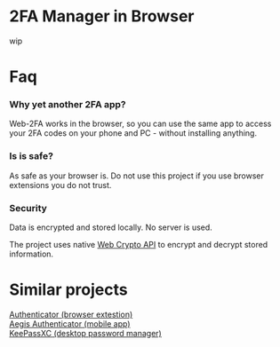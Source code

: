 # 2FA Manager in Browser

wip

# Faq
### Why yet another 2FA app?
Web-2FA works in the browser, so you can use the same app to access your 2FA codes on your phone and PC - without installing anything.

### Is is safe?
As safe as your browser is. Do not use this project if you use browser extensions you do not trust.

### Security

Data is encrypted and stored locally. No server is used.

The project uses native [Web Crypto API](https://developer.mozilla.org/en-US/docs/Web/API/Web_Crypto_API) to encrypt and decrypt stored information.<br/>

# Similar projects

[Authenticator (browser extestion)](https://github.com/Authenticator-Extension/Authenticator)<br/>
[Aegis Authenticator (mobile app)](https://github.com/beemdevelopment/Aegis)<br/>
[KeePassXC (desktop password manager)](https://github.com/keepassxreboot/keepassxc)

<!--


The problem with WebRTC is that it's not possible to do data transfer without initial connection via Signaling server. Won't work even on the local network.
WebRTC requires 2 way communication (request & response) to initiate the connection. So scanning QR codes is not convenient to say the least.
One option (besides implementing Signaling) is to use sound - https://github.com/ggerganov/ggwave.

To aid in device discovery a signaling server is required. If you select any of the options below a request to ... will be made. Signaling server won't handle any data transfer. It is not guranteed to work if your device s are behind heavy NAT or firewall. TURN server will never be used.

Create sync code / Enter sync code

notes:
fuse.js otpauth vue-qrcode-reader
should not be part of main bundle (use lazy-loading)

todo:
inform user about local data storage. make note for user to set up sync with g.cloud.
test qr code support on mobile
test app with all permisions off

fix search on mobile
fix clicking on sidebar when route is active

? Hide tokens during initial render (to avoid flicker with reduced animations setting)
keyboard navigation (& esc to close any dialog)
backup & restore to/from file
Create new token suggestion if no tokens were added
Dran'n'Drop QR code image & config, backup files
ServiceWorker & fully offline usage
data sync with WebRTC
icons specific for issuer
qr scan from screen reader
reconsider usage of vue-qrcode-reader
  It does not allow to use Screen Capture API (idk why it's not supported rn)
  It uses https://github.com/Sec-ant/barcode-detector under the hood, which does all the heavy lifting
remove teleport to appbar
translations?
disable progressbar during dragging
notify user on invalid progressBarStyle setting change
research into using biometrics to unlock vault

remove usage of otpauth completely
add aria attributes to buttons, imgs, etc
icons for accounts
? custom clock & time sync?
? copy code to clipboard on `url/id` open
? Add visual tracking to qr detection

done:
password created notification
steam account support
move otpauth to different lazy chunk
tokens should use single setInterval/setTimeout for each period (minor performance optimization)
handle wrong token secret
fuzzy search
handle wrong password input
handle settings updates:
  passwordKeepAlive
  theme
  progressBarStyle
copy code on click
toggle show password should remember cursor position
DnD
? simple editing on mobile
See if Sortable is better for list reordering
  https://github.com/SortableJS/Sortable
  https://vueuse.org/integrations/useSortable



edge messes up timers even when page is visible. user has to make clicks on page for it not to throttle
this makes animation timings wrong. Also token's code generation can be delayed by up to 1 second
check this
```
var lastRunTime = 0
var expectedTime = 5000
function test() {
  lastRunTime && console.log(Date.now() - lastRunTime - expectedTime)
  lastRunTime = Date.now()
  setTimeout(test, expectedTime)
}
test()
```
the solution currently implemented to remedy this is terrible
I guess microsoft prefers when its users have to suffer




https://developers.google.com/drive/api/quickstart/js

https://developers.google.com/identity/gsi/web/guides/overview

https://github.com/i7N3/google-oauth-gsi
https://github.com/google/google-api-javascript-client
https://github.com/googleapis/google-api-nodejs-client

https://developers.google.com/identity/oauth2/web/guides/overview

https://developers.google.com/identity/protocols/oauth2

https://console.cloud.google.com/apis/credentials?project=proud-archery-437006-q2
https://console.cloud.google.com/cloud-resource-manager

https://developers.google.com/drive/api/quickstart/js
https://cloud.google.com/docs/authentication
https://developers.google.com/drive/api/guides/about-sdk

https://developers.google.com/workspace/guides/get-started !


google.accounts.id.initialize({client_id: '825055757333-eonupdkskpbhvl6d3bnl760lpv9j7et7.apps.googleusercontent.com'})

const client = google.accounts.oauth2.initCodeClient({
  client_id: '825055757333-eonupdkskpbhvl6d3bnl760lpv9j7et7.apps.googleusercontent.com',
  scope: 'https://www.googleapis.com/auth/drive.file',
  ux_mode: 'popup',
  callback: (response) => {
    console.log(response)
  },
});

client.requestCode()


-->

